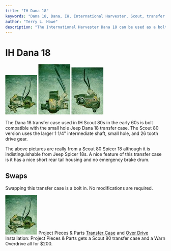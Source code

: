 ```yaml
---
title: "IH Dana 18"
keywords: "Dana 18, Dana, IH, International Harvester, Scout, transfer case, transfer case"
author: "Terry L. Howe"
description: "The International Harvester Dana 18 can be used as a bolt in replacement for the Jeep Dana 18 in most cases."
---
```

# IH Dana 18

[![Scout 80 Dana 18](../../../img/xfer/d1801f_.jpg)](../../../img/xfer/d1801f.jpg) [![Scout 80 Dana 18](../../../img/xfer/d1801s_.jpg)](../../../img/xfer/d1801s.jpg) [![Scout 80 Dana 18](../../../img/xfer/d1801b_.jpg)](../../../img/xfer/d1801b.jpg) 

The Dana 18 transfer case used in IH Scout 80s in the early 60s is bolt compatible with the small hole Jeep Dana 18 transfer case. The Scout 80 version uses the larger 1 1/4" intermediate shaft, small hole, and 26 tooth drive gear.

The above pictures are really from a Scout 80 Spicer 18 although it is indistinguishable from Jeep Spicer 18s. A nice feature of this transfer case is it has a nice short rear tail housing and no emergency brake drum.

## Swaps

Swapping this transfer case is a bolt in. No modifications are required.

![Scout Spicer 18](../../../img/xfer/d1801f_.jpg) Project Pieces & Parts [ Transfer Case](https://www.4x4wire.com/jeep/projects/pieces/xfer/) and [ Over Drive](https//www.4x4wire.com/jeep/projects/pieces/od/) Installation: Project Pieces & Parts gets a Scout 80 transfer case and a Warn Overdrive all for $200.